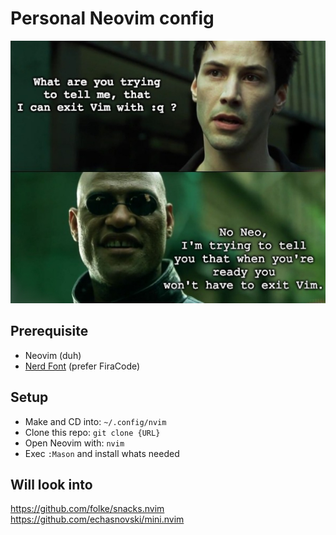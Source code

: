 # Personal Neovim config

![vim meme](.github/img/vim-neo.jpg)

## Prerequisite

- Neovim (duh)
- [Nerd Font](https://www.nerdfonts.com) (prefer FiraCode)

## Setup

- Make and CD into: `~/.config/nvim`
- Clone this repo: `git clone {URL}`
- Open Neovim with: `nvim`
- Exec `:Mason` and install whats needed

## Will look into

https://github.com/folke/snacks.nvim
https://github.com/echasnovski/mini.nvim

